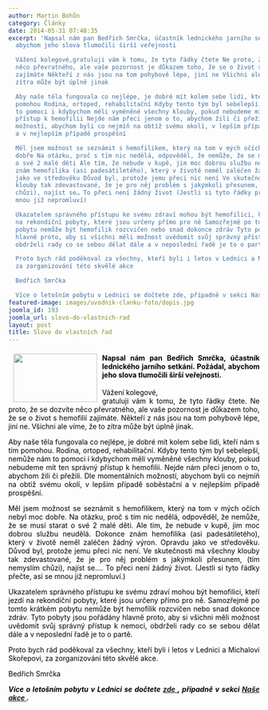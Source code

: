 ```yaml
---
author: Martin Bohůn
category: Články
date: 2014-05-31 07:48:35
excerpt: 'Napsal nám pan Bedřich Smrčka, účastník lednického jarního setkání Požádal,
  abychom jeho slova tlumočili širší veřejnosti

  Vážení kolegové,gratuluji vám k tomu, že tyto řádky čtete Ne proto, že se dozvíte
  něco převratného, ale vaše pozornost je důkazem toho, že se o život s hemofilií
  zajímáte Někteří z nás jsou na tom pohybově lépe, jiní ne Všichni ale víme, že to
  zítra může být úplně jinak

  Aby naše těla fungovala co nejlépe, je dobré mít kolem sebe lidi, kteří nám s tím
  pomohou Rodina, ortoped, rehabilitační Kdyby tento tým byl sebelepší, nemůže nám
  to pomoci i kdybychom měli vyměněné všechny klouby, pokud nebudeme mít ten správný
  přístup k hemofilii Nejde nám přeci jenom o to, abychom žili či přežili Dle momentálních
  možností, abychom byli co nejmíň na obtíž svému okolí, v lepším případě soběstační
  a v nejlepším případě prospěšní

  Měl jsem možnost se seznámit s hemofilikem, který na tom v mých očích nebyl moc
  dobře Na otázku, proč s tím nic nedělá, odpověděl, že nemůže, že se musí starat
  o své 2 malé děti Ale tím, že nebude v kupě, jim moc dobrou službu neudělá Dokonce
  znám hemofilika (asi padesátiletého), který v životě neměl zaléčen žádný výron Opravdu
  jako ve středověku Důvod byl, protože jemu přeci nic není Ve skutečnosti má všechny
  klouby tak zdevastované, že je pro něj problém s jakýmkoli přesunem, (tím nemyslím
  chůzi), najíst se… To přeci není žádný život (Jestli si tyto řádky přečte, asi se
  mnou již nepromluví)

  Ukazatelem správného přístupu ke svému zdraví mohou být hemofilici, kteří jezdí
  na rekondiční pobyty, které jsou určeny přímo pro ně Samozřejmě po tomto krátkém
  pobytu nemůže být hemofilik rozcvičen nebo snad dokonce zdráv Tyto pobyty jsou pořádány
  hlavně proto, aby si všichni měli možnost uvědomit svůj správný přístup k nemoci,
  obdrželi rady co se sebou dělat dále a v neposlední řadě je to o partě

  Proto bych rád poděkoval za všechny, kteří byli i letos v Lednici a Michalovi Skořepovi,
  za zorganizování této skvělé akce

  Bedřich Smrčka

  Více o letošním pobytu v Lednici se dočtete zde, případně v sekci Naše akce'
featured-image: images/uvodnik-clanku-foto/dopis.jpg
joomla_id: 193
joomla_url: slovo-do-vlastnich-rad
layout: post
title: Slovo do vlastních řad
---
```


<h4 style="text-align: justify;">
 <img border="0" height="97" src="{{ site.baseurl }}/images/uvodnik-clanku-foto/dopis.jpg" style="float: left; margin-left: 10px; margin-right: 10px;" width="168"/>
 <span style="color: #000000;">
  Napsal nám pan Bedřich Smrčka, účastník lednického jarního setkání. Požádal, abychom jeho slova tlumočili širší veřejnosti.
 </span>
</h4>
<p style="text-align: justify;">
 <span style="color: #000000;">
  Vážení kolegové,
 </span>
 <br/>
 <span style="text-align: justify; color: #000000;">
  gratuluji vám k tomu, že tyto řádky čtete. Ne proto, že se dozvíte něco převratného, ale vaše pozornost je důkazem toho, že se o život s hemofilií zajímáte. Někteří z nás jsou na tom pohybově lépe, jiní ne. Všichni ale víme, že to zítra může být úplně jinak.
 </span>
</p>
<p style="text-align: justify;">
 <span style="color: #000000;">
  Aby naše těla fungovala co nejlépe, je dobré mít kolem sebe lidi, kteří nám s tím pomohou. Rodina, ortoped, rehabilitační. Kdyby tento tým byl sebelepší, nemůže nám to pomoci i kdybychom měli vyměněné všechny klouby, pokud nebudeme mít ten správný přístup k hemofilii. Nejde nám přeci jenom o to, abychom žili či přežili. Dle momentálních možností, abychom byli co nejmíň na obtíž svému okolí, v lepším případě soběstační a v nejlepším případě prospěšní.
 </span>
</p>
<p style="text-align: justify;">
 <span style="color: #000000;">
  Měl jsem možnost se seznámit s hemofilikem, který na tom v mých očích nebyl moc dobře. Na otázku, proč s tím nic nedělá, odpověděl, že nemůže, že se musí starat o své 2 malé děti. Ale tím, že nebude v kupě, jim moc dobrou službu neudělá. Dokonce znám hemofilika (asi padesátiletého), který v životě neměl zaléčen žádný výron. Opravdu jako ve středověku. Důvod byl, protože jemu přeci nic není. Ve skutečnosti má všechny klouby tak zdevastované, že je pro něj problém s jakýmkoli přesunem, (tím nemyslím chůzi), najíst se…. To přeci není žádný život. (Jestli si tyto řádky přečte, asi se mnou již nepromluví.)
 </span>
</p>
<p style="text-align: justify;">
 <span style="color: #000000;">
  Ukazatelem správného přístupu ke svému zdraví mohou být hemofilici, kteří jezdí na rekondiční pobyty, které jsou určeny přímo pro ně. Samozřejmě po tomto krátkém pobytu nemůže být hemofilik rozcvičen nebo snad dokonce zdráv. Tyto pobyty jsou pořádány hlavně proto, aby si všichni měli možnost uvědomit svůj správný přístup k nemoci, obdrželi rady co se sebou dělat dále a v neposlední řadě je to o partě.
 </span>
</p>
<p style="text-align: justify;">
 <span style="color: #000000;">
  Proto bych rád poděkoval za všechny, kteří byli i letos v Lednici a Michalovi Skořepovi, za zorganizování této skvělé akce.
 </span>
</p>
<p style="text-align: justify;">
 <span style="color: #000000;">
  Bedřich Smrčka
 </span>
</p>
<p style="text-align: justify;">
 <span style="color: #000000;">
  <strong>
   <em>
    Více o letošním pobytu v Lednici se dočtete
   </em>
  </strong>
  <strong>
   <em>
    <a href="index.php/cs/akce-seznam/13-akce2/188-mame-za-sebou-dalsi-lednici" target="_blank" title="Máme za sebou další Lednici">
     zde
    </a>
    ,
   </em>
   <em>
    případně v sekci
    <a href="index.php/cs/akce-seznam" target="_blank" title="Naše akce">
     Naše akce
    </a>
    .
   </em>
   <br/>
  </strong>
 </span>
</p>